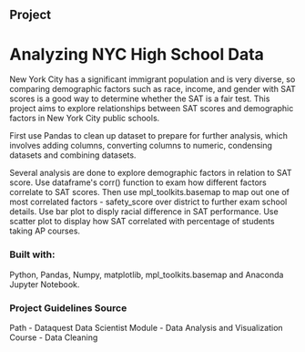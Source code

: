 ## Project
# Analyzing NYC High School Data

New York City has a significant immigrant population and is very diverse, so comparing demographic factors such as race, income, and gender with SAT scores is a good way to determine whether the SAT is a fair test.
This project aims to explore relationships between SAT scores and demographic factors in New York City public schools.

First use Pandas to clean up dataset to prepare for further analysis, which involves adding columns, converting columns to numeric, condensing datasets and combining datasets.

Several analysis are done to explore demographic factors in relation to SAT score.  Use dataframe's corr() function to exam how different factors correlate to SAT scores. Then use mpl_toolkits.basemap to map out one of most correlated factors - safety_score over district to further exam school details. Use bar plot to disply racial difference in SAT performance.  Use scatter plot to display how SAT correlated with percentage of students taking AP courses.


### Built with:

Python, Pandas, Numpy, matplotlib, mpl_toolkits.basemap and Anaconda Jupyter Notebook.


### Project Guidelines Source

 Path - Dataquest Data Scientist
 Module - Data Analysis and Visualization
 Course - Data Cleaning


